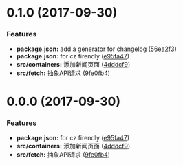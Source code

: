 <a name="0.1.0"></a>
# 0.1.0 (2017-09-30)


### Features

* **package.json:** add a generator for changelog ([56ea2f3](https://github.com/BeAce/expressjs-react-blog/commit/56ea2f3))
* **package.json:** for cz firendly ([e95fa47](https://github.com/BeAce/expressjs-react-blog/commit/e95fa47))
* **src/containers:** 添加新闻页面 ([4dddcf9](https://github.com/BeAce/expressjs-react-blog/commit/4dddcf9))
* **src/fetch:** 抽象API请求 ([9fe0fb4](https://github.com/BeAce/expressjs-react-blog/commit/9fe0fb4))



<a name="0.0.0"></a>
# 0.0.0 (2017-09-30)


### Features

* **package.json:** for cz firendly ([e95fa47](https://github.com/BeAce/expressjs-react-blog/commit/e95fa47))
* **src/containers:** 添加新闻页面 ([4dddcf9](https://github.com/BeAce/expressjs-react-blog/commit/4dddcf9))
* **src/fetch:** 抽象API请求 ([9fe0fb4](https://github.com/BeAce/expressjs-react-blog/commit/9fe0fb4))
